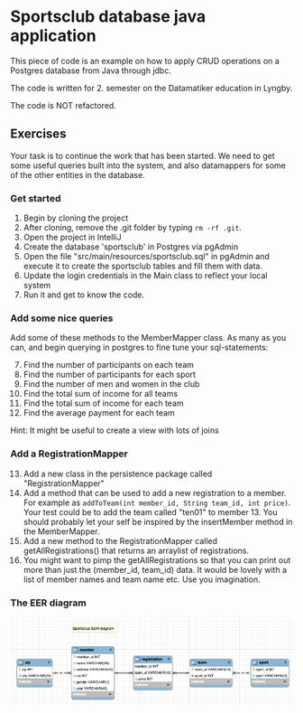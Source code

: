 # Sportsclub database java application

This piece of code is an example on how to apply CRUD operations on
a Postgres database from Java through jdbc.

The code is written for 2. semester on the Datamatiker education in Lyngby.

The code is NOT refactored.

## Exercises

Your task is to continue the work that has been started.
We need to get some useful queries built into the system, and also
datamappers for some of the other entities in the database.

### Get started

1) Begin by cloning the project
2) After cloning, remove the .git folder by typing `rm -rf .git`.
3) Open the project in IntelliJ
4) Create the database 'sportsclub' in Postgres via pgAdmin
5) Open the file "src/main/resources/sportsclub.sql" in pgAdmin and execute it to create the sportsclub tables and fill them with data.
6) Update the login credentials in the Main class to reflect your local system
7) Run it and get to know the code.

### Add some nice queries

Add some of these methods to the MemberMapper class. As many as you can, and begin
querying in postgres to fine tune your sql-statements:

7) Find the number of participants on each team
8) Find the number of participants for each sport
9) Find the number of men and women in the club
10) Find the total sum of income for all teams
11) Find the total sum of income for each team
12) Find the average payment for each team

Hint: It might be useful to create a view with lots of joins

### Add a RegistrationMapper

13) Add a new class in the persistence package called "RegistrationMapper"
14) Add a method that can be used to add a new registration to a member. For example as `addToTeam(int member_id, String team_id, int price)`. 
    Your test could be to add the team called "ten01" to member 13. You should probably let your self be inspired 
    by the insertMember method in the MemberMapper.
15) Add a new method to the RegistrationMapper called getAllRegistrations() that returns an arraylist of registrations.
16) You might want to pimp the getAllRegistrations so that you can print out more
    than just the (member_id, team_id) data. It would be lovely with a list of member names
    and team name etc. Use you imagination.

### The EER diagram

![](src/main/resources/sportsclub.png)
